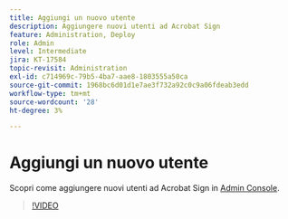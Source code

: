 ```yaml
---
title: Aggiungi un nuovo utente
description: Aggiungere nuovi utenti ad Acrobat Sign
feature: Administration, Deploy
role: Admin
level: Intermediate
jira: KT-17584
topic-revisit: Administration
exl-id: c714969c-79b5-4ba7-aae8-1803555a50ca
source-git-commit: 1968bc6d01d1e7ae3f732a92c0c9a06fdeab3edd
workflow-type: tm+mt
source-wordcount: '28'
ht-degree: 3%

---
```


# Aggiungi un nuovo utente

Scopri come aggiungere nuovi utenti ad Acrobat Sign in [Admin Console](https://adminconsole.adobe.com/).

>[!VIDEO](https://video.tv.adobe.com/v/3453158?quality=12&learn=on&hidetitle=true)
